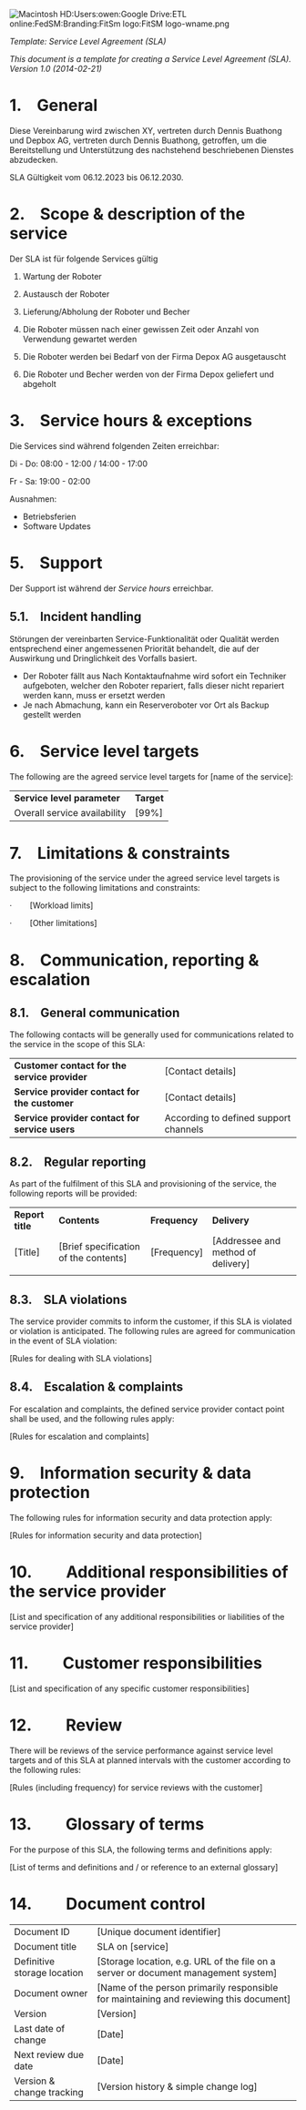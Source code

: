 ![Macintosh HD:Users:owen:Google Drive:ETL online:FedSM:Branding:FitSm logo:FitSM logo-wname.png](file:///C:/Users/DENNIS~1.BUA/AppData/Local/Temp/msohtmlclip1/01/clip_image002.gif)

_Template: Service Level Agreement (SLA)_

_This document is a template for creating a Service Level Agreement (SLA). Version 1.0 (2014-02-21)_
# 1.    General

  
Diese Vereinbarung wird zwischen XY, vertreten durch Dennis Buathong und Depbox AG, vertreten durch Dennis Buathong, getroffen, um die Bereitstellung und Unterstützung des nachstehend beschriebenen Dienstes abzudecken.

SLA Gültigkeit vom 06.12.2023 bis 06.12.2030.

# 2.    Scope & description of the service

Der SLA ist für folgende Services gültig

1.  Wartung der Roboter
2.  Austausch der Roboter
3.  Lieferung/Abholung der Roboter und Becher

1. Die Roboter müssen nach einer gewissen Zeit oder Anzahl von Verwendung gewartet werden
2. Die Roboter werden bei Bedarf von der Firma Depox AG ausgetauscht
3. Die Roboter und Becher werden von der Firma Depox geliefert und abgeholt
# 3.    Service hours & exceptions

Die Services sind während folgenden Zeiten erreichbar:

Di - Do: 
08:00 - 12:00 / 14:00 - 17:00

Fr - Sa:
19:00 - 02:00

Ausnahmen:

- Betriebsferien
- Software Updates

# 5.    Support

Der Support ist während der *Service hours* erreichbar.

## 5.1.    Incident handling

Störungen der vereinbarten Service-Funktionalität oder Qualität werden entsprechend einer angemessenen Priorität behandelt, die auf der Auswirkung und Dringlichkeit des Vorfalls basiert.

- Der Roboter fällt aus
	Nach Kontaktaufnahme wird sofort ein Techniker aufgeboten, welcher den Roboter repariert, falls dieser nicht repariert werden kann, muss er ersetzt werden
- Je nach Abmachung, kann ein Reserveroboter vor Ort als Backup gestellt werden

# 6.    Service level targets

The following are the agreed service level targets for [name of the service]:

|   |   |
|---|---|
|**Service level parameter**|**Target**|
|Overall service availability|[99%]|

# 7.    Limitations & constraints

The provisioning of the service under the agreed service level targets is subject to the following limitations and constraints:

·        [Workload limits]

·        [Other limitations]

# 8.    Communication, reporting & escalation

## 8.1.    General communication

The following contacts will be generally used for communications related to the service in the scope of this SLA:

|   |   |
|---|---|
|**Customer contact for the service provider**|[Contact details]|
|**Service provider contact for the customer**|[Contact details]|
|**Service provider contact for service users**|According to defined support channels|

## 8.2.    Regular reporting

As part of the fulfilment of this SLA and provisioning of the service, the following reports will be provided:

|   |   |   |   |
|---|---|---|---|
|**Report title**|**Contents**|**Frequency**|**Delivery**|
|[Title]|[Brief specification of the contents]|[Frequency]|[Addressee and method of delivery]|
|||||

## 8.3.    SLA violations

The service provider commits to inform the customer, if this SLA is violated or violation is anticipated. The following rules are agreed for communication in the event of SLA violation:

[Rules for dealing with SLA violations]

## 8.4.    Escalation & complaints

For escalation and complaints, the defined service provider contact point shall be used, and the following rules apply:

[Rules for escalation and complaints]

# 9.    Information security & data protection

The following rules for information security and data protection apply:

[Rules for information security and data protection]

# 10.         Additional responsibilities of the service provider

[List and specification of any additional responsibilities or liabilities of the service provider]

# 11.         Customer responsibilities

[List and specification of any specific customer responsibilities]

# 12.         Review

There will be reviews of the service performance against service level targets and of this SLA at planned intervals with the customer according to the following rules:

[Rules (including frequency) for service reviews with the customer]

# 13.         Glossary of terms

For the purpose of this SLA, the following terms and definitions apply:

[List of terms and definitions and / or reference to an external glossary]

# 14.         Document control

|   |   |
|---|---|
|Document ID|[Unique document identifier]|
|Document title|SLA on [service]|
|Definitive storage location|[Storage location, e.g. URL of the file on a server or document management system]|
|Document owner|[Name of the person primarily responsible for maintaining and reviewing this document]|
|Version|[Version]|
|Last date of change|[Date]|
|Next review due date|[Date]|
|Version & change tracking|[Version history & simple change log]|